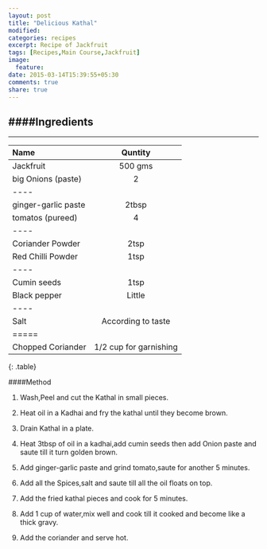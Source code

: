```yaml
---
layout: post
title: "Delicious Kathal"
modified:
categories: recipes
excerpt: Recipe of Jackfruit
tags: [Recipes,Main Course,Jackfruit]
image:
  feature:
date: 2015-03-14T15:39:55+05:30
comments: true
share: true
---
```

####Ingredients
-------------------------------
-------------------------------

| Name    | Quntity|
|:--------|:-------:|
| Jackfruit | 500 gms   |
| big Onions (paste) | 2   |
|----
|ginger-garlic paste | 2tbsp   |
|  tomatos (pureed)  |  4 |
|----
| Coriander Powder  | 2tsp   |
| Red Chilli Powder|1tsp    |
|----
|Cumin seeds|1tsp|
|Black pepper|Little|
|----
|Salt |According to taste|
|=====
| Chopped Coriander|1/2 cup for garnishing|
{: .table}


####Method

1. Wash,Peel and cut the Kathal in small pieces.

2. Heat oil in a Kadhai and fry the kathal until they become brown.

3. Drain Kathal in a plate.

4. Heat 3tbsp of oil in a kadhai,add cumin seeds then add Onion paste and saute till it turn golden brown.

5. Add ginger-garlic paste and grind tomato,saute for another 5 minutes.

6. Add all the Spices,salt and saute till all the oil floats on top. 

7. Add the fried kathal pieces and cook for 5 minutes.

8. Add 1 cup of water,mix well and cook till it cooked and become like a thick gravy.

9. Add the coriander and serve hot.
